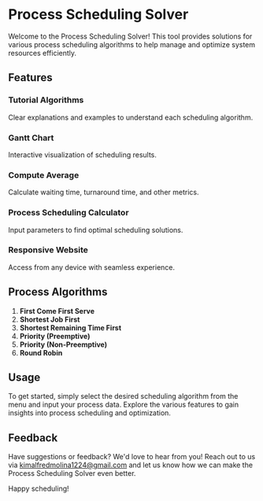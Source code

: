 # Process Scheduling Solver

Welcome to the Process Scheduling Solver! This tool provides solutions for various process scheduling algorithms to help manage and optimize system resources efficiently.
## Features

### Tutorial Algorithms
Clear explanations and examples to understand each scheduling algorithm.
### Gantt Chart
Interactive visualization of scheduling results.
### Compute Average
Calculate waiting time, turnaround time, and other metrics.
### Process Scheduling Calculator
Input parameters to find optimal scheduling solutions.
### Responsive Website
Access from any device with seamless experience.

## Process Algorithms
1. **First Come First Serve**
2. **Shortest Job First**
3. **Shortest Remaining Time First**
4. **Priority (Preemptive)**
5. **Priority (Non-Preemptive)**
6. **Round Robin**

## Usage
To get started, simply select the desired scheduling algorithm from the menu and input your process data. Explore the various features to gain insights into process scheduling and optimization.

## Feedback
Have suggestions or feedback? We'd love to hear from you! Reach out to us via kimalfredmolina1224@gmail.com and let us know how we can make the Process Scheduling Solver even better.

Happy scheduling!
